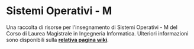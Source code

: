 # Sistemi Operativi - M

Una raccolta di risorse per l'insegnamento di Sistemi Operativi - M del Corso di Laurea Magistrale in Ingegneria Informatica. 
Ulteriori informazioni sono disponibili sulla [**relativa pagina wiki**](https://csunibo.github.io/wiki/raccolte-di-risorse/index.html).
